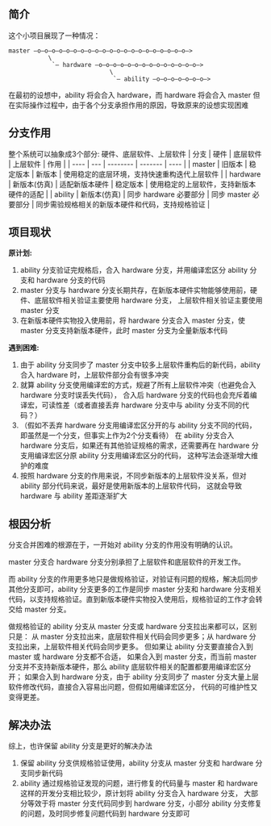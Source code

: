 ## 简介

这个小项目展现了一种情况：
```
master —o—o—o—o—o—o—o—o—o—o—o—o—o—o—o—o—o—o—o—o—o—>
           \
            `— hardware —o—o—o—o—o—o—o—o—o—o—o—o—o—o—>
                            \
                             `— ability —o—o—o—o—o—o—o—>
```
在最初的设想中，ability 将会合入 hardware，而 hardware 将会合入 master
但在实际操作过程中，由于各个分支承担作用的原因，导致原来的设想实现困难

## 分支作用

整个系统可以抽象成3个部分: 硬件、底层软件、上层软件
| 分支 | 硬件 | 底层软件 | 上层软件 | 作用 |
| ---- | --- | -------- | ------- | ---- |
| master | 旧版本 | 稳定版本 | 新版本 | 使用稳定的底层环境，支持快速重构迭代上层软件 |
| hardware | 新版本(仿真) | 适配新版本硬件 | 稳定版本 | 使用稳定的上层软件，支持新版本硬件的适配 |
| ability | 新版本(仿真) | 同步 hardware 必要部分 | 同步 master 必要部分 | 同步需验规格相关的新版本硬件和代码，支持规格验证 |

## 项目现状

**原计划:**
1. ability 分支验证完规格后，合入 hardware 分支，并用编译宏区分 ability 分支和 hardware 分支的代码
2. master 分支与 hardware 分支长期共存，在新版本硬件实物能够使用前，硬件、底层软件相关验证主要使用 hardware 分支，
    上层软件相关验证主要使用 master 分支
3. 在新版本硬件实物投入使用前，将 hardware 分支合入 master 分支，使 master 分支支持新版本硬件，此时 master 分支为全量新版本代码

**遇到困难:**
1. 由于 ability 分支同步了 master 分支中较多上层软件重构后的新代码，ability 合入 hardware 时，上层软件部分会有很多冲突
2. 就算 ability 分支使用编译宏的方式，规避了所有上层软件冲突（也避免合入 hardware 分支时误丢失代码），
    合入后 hardware 分支的代码也会充斥着编译宏，可读性差（或者直接丢弃 hardware 分支中与 ability 分支不同的代码？）
3. （假如不丢弃 hardware 分支用编译宏区分开的与 ability 分支不同的代码，即虽然是一个分支，但事实上作为2个分支看待）
    在 ability 分支合入 hardware 分支后，如果还有其他验证规格的需求，还需要再在 hardware 分支用编译宏区分原 ability 分支用编译宏区分的代码，
    这种写法会逐渐增大维护的难度
4. 按照 hardware 分支的作用来说，不同步新版本的上层软件没关系，但对 ability 部分代码来说，最好是使用新版本的上层软件代码，
    这就会导致 hardware 与 ability 差距逐渐扩大

## 根因分析

分支合并困难的根源在于，一开始对 ability 分支的作用没有明确的认识。

master 分支合 hardware 分支分别承担了上层软件和底层软件的开发工作。

而 ability 分支的作用更多地只是做规格验证，对验证有问题的规格，解决后同步其他分支即可，ability 分支更多的工作是同步 master 分支和
hardware 分支相关代码，以支持规格验证。直到新版本硬件实物投入使用后，规格验证的工作才会转交给 master 分支。

做规格验证的 ability 分支从 master 分支或 hardware 分支拉出来都可以，区别只是：
从 master 分支拉出来，底层软件相关代码会同步更多；从 hardware 分支拉出来，上层软件相关代码会同步更多。
但如果让 ability 分支要直接合入到 master 或 hardware 分支都不合适，
如果合入到 master 分支，而当前 master 分支并不支持新版本硬件，那么 ability 底层软件相关的配置都要用编译宏区分开；
如果合入到 hardware 分支，由于 ability 分支同步了 master 分支大量上层软件修改代码，直接合入容易出问题，但假如用编译宏区分，
代码的可维护性又变得更差。

## 解决办法

综上，也许保留 ability 分支是更好的解决办法
1. 保留 ability 分支供规格验证使用，ability 分支从 master 分支和 hardware 分支同步新代码
2. ability 通过规格验证发现的问题，进行修复的代码量与 master 和 hardware 这样的开发分支相比较少，原计划将 ability 分支合入 hardware 分支，
    大部分等效于将 master 分支代码同步到 hardware 分支，小部分 ability 分支修复的问题，及时同步修复问题代码到 hardware 分支即可
